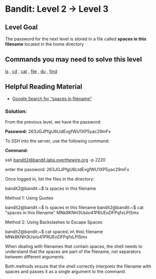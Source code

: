 # Bandit: Level 2 → Level 3

## Level Goal

The password for the next level is stored in a file called **spaces in this filename** located in the home directory

## Commands you may need to solve this level

[ls](https://man7.org/linux/man-pages/man1/ls.1.html) , [cd](https://man7.org/linux/man-pages/man1/cd.1p.html) , [cat](https://man7.org/linux/man-pages/man1/cat.1.html) , [file](https://man7.org/linux/man-pages/man1/file.1.html) , [du](https://man7.org/linux/man-pages/man1/du.1.html) , [find](https://man7.org/linux/man-pages/man1/find.1.html)

## Helpful Reading Material

- [Google Search for “spaces in filename”](https://www.google.com/search?q=spaces+in+filename)

### Solution:

From the previous level, we have the password:

**Password:** 263JGJPfgU6LtdEvgfWU1XP5yac29mFx

To SSH into the server, use the following command:

**Command:**

ssh [bandit2@bandit.labs.overthewire.org](mailto:bandit1@bandit.labs.overthewire.org) -p 2220

enter the password: 263JGJPfgU6LtdEvgfWU1XP5yac29mFx

Once logged in, list the files in the directory:

bandit2@bandit:~$ ls
spaces in this filename

Method 1: Using Quotes

bandit2@bandit:~$ ls
spaces in this filename
bandit2@bandit:~$ cat "spaces in this filename"
MNk8KNH3Usiio41PRUEoDFPqfxLPlSmx

Method 2: Using Backslashes to Escape Spaces

bandit2@bandit:~$ cat spaces\ in\ this\ filename
MNk8KNH3Usiio41PRUEoDFPqfxLPlSmx

When dealing with filenames that contain spaces, the shell needs to understand that the spaces are part of the filename, not separators between different arguments.

Both methods ensure that the shell correctly interprets the filename with spaces and passes it as a single argument to the command.